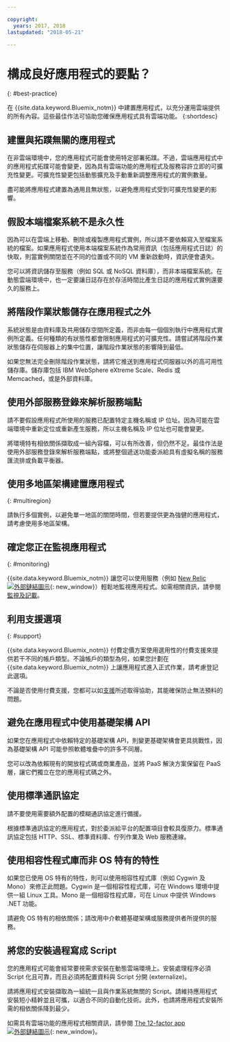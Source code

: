 ```yaml
---

copyright:
  years: 2017, 2018
lastupdated: "2018-05-21"

---
```


# 構成良好應用程式的要點？
{: #best-practice}

在 {{site.data.keyword.Bluemix_notm}} 中建置應用程式，以充分運用雲端提供的所有內容。這些最佳作法可協助您確保應用程式具有雲端功能。
{:shortdesc}

## 建置與拓蹼無關的應用程式

在非雲端環境中，您的應用程式可能會使用特定部署拓蹼。不過，雲端應用程式中的應用程式拓蹼可能會變更，因為具有雲端功能的應用程式及服務容許立即的可擴充性變更。可擴充性變更包括動態擴充及手動重新調整應用程式的實例數量。

盡可能將應用程式建置為通用且無狀態，以避免應用程式受到可擴充性變更的影響。

## 假設本端檔案系統不是永久性

因為可以在雲端上移動、刪除或複製應用程式實例，所以請不要依賴寫入至檔案系統的檔案。如果應用程式使用本端檔案系統作為常用資訊（包括應用程式日誌）的快取，則當實例關閉並在不同的位置或不同的 VM 重新啟動時，資訊便會遺失。

您可以將資訊儲存至服務（例如 SQL 或 NoSQL 資料庫），而非本端檔案系統。在動態雲端環境中，也一定要讓日誌存在於存活時間比產生日誌的應用程式實例還要久的服務上。

## 將階段作業狀態儲存在應用程式之外

系統狀態是由資料庫及共用儲存空間所定義，而非由每一個個別執行中應用程式實例所定義。任何種類的有狀態性都會限制應用程式的可擴充性。請嘗試將階段作業狀態儲存在伺服器上的集中位置，讓階段作業狀態的影響降到最低。

如果您無法完全刪除階段作業狀態，請將它推送到應用程式伺服器以外的高可用性儲存庫。儲存庫包括 IBM WebSphere eXtreme Scale、Redis 或 Memcached，或是外部資料庫。

## 使用外部服務登錄來解析服務端點

請不要假設應用程式所使用的服務已配置特定主機名稱或 IP 位址。因為可能在雲端環境中重新定位或重新產生服務，所以主機名稱及 IP 位址也可能會變更。

將環境特有相依關係擷取成一組內容檔，可以有所改善，但仍然不足。最佳作法是使用外部服務登錄來解析服務端點，或將整個遞送功能委派給具有虛擬名稱的服務匯流排或負載平衡器。

## 使用多地區架構建置應用程式
{: #multiregion}

請執行多個實例，以避免單一地區的關閉時間，但若要提供更為強健的應用程式，請考慮使用多地區架構。

## 確定您正在監視應用程式
{: #monitoring}

{{site.data.keyword.Bluemix_notm}} 讓您可以使用服務（例如 [New Relic ![外部鏈結圖示](../icons/launch-glyph.svg)](http://newrelic.com/){: new_window}）輕鬆地監視應用程式。如需相關資訊，請參閱[監視及記載](../monitor_log/logging.html#logging)。

## 利用支援選項
{: #support}

{{site.data.keyword.Bluemix_notm}} 付費定價方案使用選用性的付費支援來提供若干不同的帳戶類型。不論帳戶的類型為何，如果您計劃在 {{site.data.keyword.Bluemix_notm}} 上讓應用程式進入正式作業，請考慮登記此選項。

不論是否使用付費支援，您都可以如[支援](../get-support/howtogetsupport.html)所述取得協助，其能確保防止無法預料的問題。

## 避免在應用程式中使用基礎架構 API

如果您在應用程式中依賴特定的基礎架構 API，則變更基礎架構會更具挑戰性，因為基礎架構 API 可能參照軟體堆疊中的許多不同層。

您可以改為依賴現有的開放程式碼或商業產品，並將 PaaS 解決方案保留在 PaaS 層，讓它們獨立在您的應用程式碼之外。

## 使用標準通訊協定

請不要使用需要額外配置的模糊通訊協定進行備援。

根據標準通訊協定的應用程式，對於委派給平台的配置項目會較具復原力。標準通訊協定包括 HTTP、SSL、標準資料庫、佇列作業及 Web 服務連線。

## 使用相容性程式庫而非 OS 特有的特性

如果您已使用 OS 特有的特性，則可以使用相容性程式庫（例如 Cygwin 及 Mono）來修正此問題。Cygwin 是一個相容性程式庫，可在 Windows 環境中提供一組 Linux 工具。Mono 是一個相容性程式庫，可在 Linux 中提供 Windows .NET 功能。

請避免 OS 特有的相依關係；請改用中介軟體基礎架構或服務提供者所提供的服務。

## 將您的安裝過程寫成 Script

您的應用程式可能會經常要視需求安裝在動態雲端環境上。安裝處理程序必須 Script 化且可靠，而且必須將配置資料與 Script 分開 (externalize)。

請將應用程式安裝擷取為一組統一且與作業系統無關的 Script。請維持應用程式安裝短小精幹並且可攜，以適合不同的自動化技術。此外，也請將應用程式安裝所需的相依關係降到最少。

如需具有雲端功能的應用程式相關資訊，請參閱 [The 12-factor app ![外部鏈結圖示](../icons/launch-glyph.svg)](http://12factor.net/){: new_window}。


